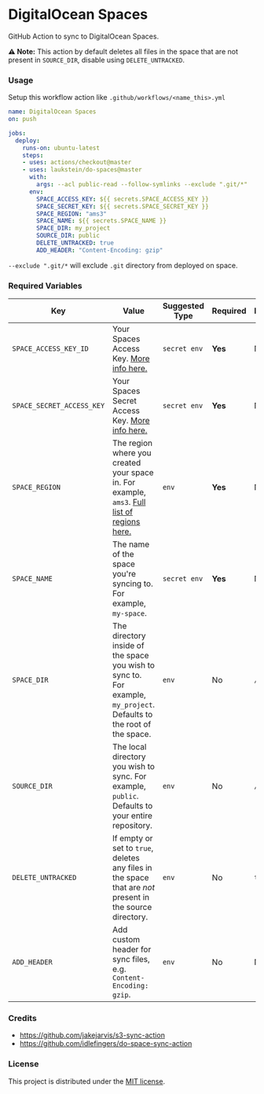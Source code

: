# DigitalOcean Spaces

GitHub Action to sync to DigitalOcean Spaces.

**⚠️ Note:** This action by default deletes all files in the space that are not present in `SOURCE_DIR`, disable using `DELETE_UNTRACKED`.


### Usage

Setup this workflow action like `.github/workflows/<name_this>.yml`

```yaml
name: DigitalOcean Spaces
on: push

jobs:
  deploy:
    runs-on: ubuntu-latest
    steps:
    - uses: actions/checkout@master
    - uses: laukstein/do-spaces@master
      with:
        args: --acl public-read --follow-symlinks --exclude ".git/*"
      env:
        SPACE_ACCESS_KEY: ${{ secrets.SPACE_ACCESS_KEY }}
        SPACE_SECRET_KEY: ${{ secrets.SPACE_SECRET_KEY }}
        SPACE_REGION: "ams3"
        SPACE_NAME: ${{ secrets.SPACE_NAME }}
        SPACE_DIR: my_project
        SOURCE_DIR: public
        DELETE_UNTRACKED: true
        ADD_HEADER: "Content-Encoding: gzip"
```

`--exclude ".git/*` will exclude `.git` directory from deployed on space.


### Required Variables

| Key | Value | Suggested Type | Required | Default |
| ------------- | ------------- | ------------- | --------- | --------- |
| `SPACE_ACCESS_KEY_ID` | Your Spaces Access Key. [More info here.](https://www.digitalocean.com/community/tutorials/how-to-create-a-digitalocean-space-and-api-key) | `secret env` | **Yes** | N/A |
| `SPACE_SECRET_ACCESS_KEY` | Your Spaces Secret Access Key. [More info here.](https://www.digitalocean.com/community/tutorials/how-to-create-a-digitalocean-space-and-api-key) | `secret env` | **Yes** | N/A |
| `SPACE_REGION` | The region where you created your space in. For example, `ams3`. [Full list of regions here.](https://www.digitalocean.com/docs/platform/availability-matrix/) | `env` | **Yes** | N/A |
| `SPACE_NAME` | The name of the space you're syncing to. For example, `my-space`. | `secret env` | **Yes** | N/A |
| `SPACE_DIR` | The directory inside of the space you wish to sync to. For example, `my_project`. Defaults to the root of the space. | `env` | No | `/` |
| `SOURCE_DIR` | The local directory you wish to sync. For example, `public`. Defaults to your entire repository. | `env` | No | `/` |
| `DELETE_UNTRACKED` | If empty or set to `true`, deletes any files in the space that are *not* present in the source directory. | `env` | No | `true` |
| `ADD_HEADER` | Add custom header for sync files, e.g. `Content-Encoding: gzip`. | `env` | No | N/A |


### Credits

* https://github.com/jakejarvis/s3-sync-action
* https://github.com/idlefingers/do-space-sync-action


### License

This project is distributed under the [MIT license](LICENSE.md).
